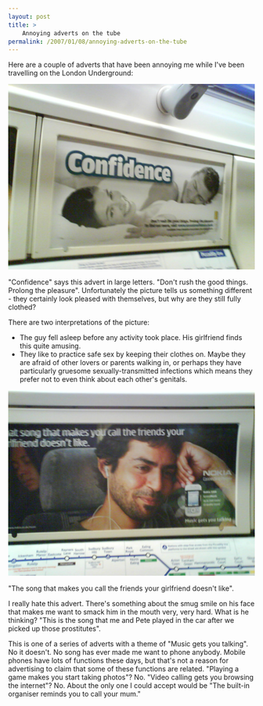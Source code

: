 ```yaml
---
layout: post
title: >
    Annoying adverts on the tube
permalink: /2007/01/08/annoying-adverts-on-the-tube
---
```

Here are a couple of adverts that have been annoying me while I've been travelling on the London Underground:

<img src="/images/2007/confidence.jpg" />

"Confidence" says this advert in large letters. "Don't rush the good things. Prolong the pleasure". Unfortunately the picture tells us something different - they certainly look pleased with themselves, but why are they still fully clothed?

There are two interpretations of the picture:

- The guy fell asleep before any activity took place. His girlfriend finds this quite amusing.
- They like to practice safe sex by keeping their clothes on. Maybe they are afraid of other lovers or parents walking in, or perhaps they have particularly gruesome sexually-transmitted infections which means they prefer not to even think about each other's genitals.

<img src="/images/2007/thatsong.jpg" />

"The song that makes you call the friends your girlfriend doesn't like".

I really hate this advert. There's something about the smug smile on his face that makes me want to smack him in the mouth very, very hard. What is he thinking? "This is the song that me and Pete played in the car after we picked up those prostitutes".

This is one of a series of adverts with a theme of "Music gets you talking". No it doesn't. No song has ever made me want to phone anybody. Mobile phones have lots of functions these days, but that's not a reason for advertising to claim that some of these functions are related. "Playing a game makes you start taking photos"? No. "Video calling gets you browsing the internet"? No. About the only one I could accept would be "The built-in organiser reminds you to call your mum."